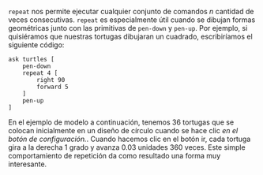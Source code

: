 ﻿`repeat` nos permite ejecutar cualquier conjunto de comandos *n* cantidad de veces consecutivas. `repeat` es especialmente útil cuando se dibujan formas geométricas junto con las primitivas de `pen-down` y `pen-up`. Por ejemplo, si quisiéramos que nuestras tortugas dibujaran un cuadrado, escribiríamos el siguiente código:



```
ask turtles [
	pen-down
	repeat 4 [
		right 90
		forward 5
	]
	pen-up
]
```


En el ejemplo de modelo a continuación, tenemos 36 tortugas que se colocan inicialmente en un diseño de círculo cuando se hace clic *en el botón de configuración.*. Cuando hacemos clic en el botón ir, cada tortuga gira a la derecha 1 grado y avanza 0.03 unidades 360 veces. Este simple comportamiento de repetición da como resultado una forma muy interesante.